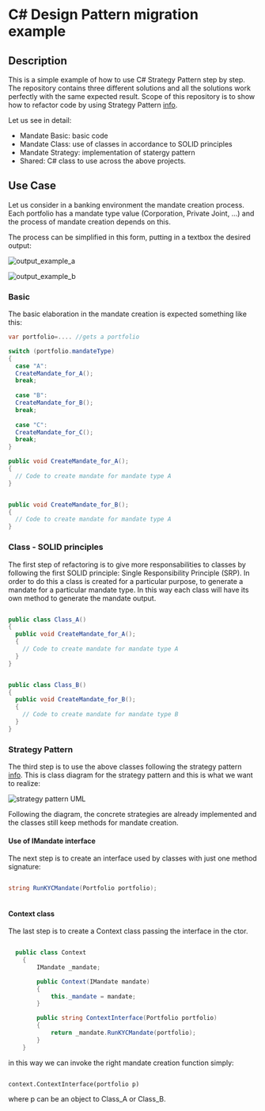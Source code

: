 # C# Design Pattern migration example

## Description
This is a simple example of how to use C# Strategy Pattern step by step. 
The repository contains three different solutions and all the solutions work perfectly with the same expected result. Scope of this repository is to show how to refactor code by using Strategy Pattern [info](https://www.dofactory.com/net/strategy-design-pattern).

Let us see in detail:
* Mandate Basic: basic code
* Mandate Class: use of classes in accordance to SOLID principles
* Mandate Strategy: implementation of statergy pattern
* Shared: C# class to use across the above projects. 


## Use Case
Let us consider in a banking environment the mandate creation process.
Each portfolio has a mandate type value (Corporation, Private Joint, ...) and the process of mandate creation depends on this.

The process can be simplified in this form, putting in a textbox the desired output:


![output_example_a](https://github.com/skepee/CSharp-Design-Pattern-migration-example/blob/master/output_example_a.png)

![output_example_b](https://github.com/skepee/CSharp-Design-Pattern-migration-example/blob/master/output_example_b.png)


### Basic
The basic elaboration in the mandate creation is expected something like this:

```csharp
var portfolio=.... //gets a portfolio

switch (portfolio.mandateType)
{
  case "A":
  CreateMandate_for_A(); 
  break;
  
  case "B":
  CreateMandate_for_B(); 
  break;
  
  case "C":
  CreateMandate_for_C(); 
  break;
}

public void CreateMandate_for_A();
{
  // Code to create mandate for mandate type A
}


public void CreateMandate_for_B();
{
  // Code to create mandate for mandate type A
}

```

### Class - SOLID principles
The first step of refactoring is to give more responsabilities to classes by following the first SOLID principle: Single Responsibility Principle (SRP).
In order to do this a class is created for a particular purpose, to generate a mandate for a particular mandate type. In this way each class will have its own method to generate the mandate output.

```csharp

public class Class_A()
{
  public void CreateMandate_for_A();
  {
    // Code to create mandate for mandate type A
  }
}


public class Class_B()
{
  public void CreateMandate_for_B();
  {
    // Code to create mandate for mandate type B
  }
}

```

### Strategy Pattern
The third step is to use the above classes following the strategy pattern [info](https://www.dofactory.com/net/strategy-design-pattern).
This is class diagram for the strategy pattern and this is what we want to realize:

![strategy pattern UML](https://github.com/skepee/CSharp-Design-Pattern-migration-example/blob/master/StrategyUML.png)

Following the diagram, the concrete strategies are already implemented and the classes still keep methods for mandate creation. 


#### Use of IMandate interface
The next step is to create an interface used by classes with just one method signature:

```csharp

string RunKYCMandate(Portfolio portfolio);
   
```

#### Context class
The last step is to create a Context class passing the interface in the ctor.


```csharp

  public class Context
    {
        IMandate _mandate;

        public Context(IMandate mandate)
        {
            this._mandate = mandate;
        }

        public string ContextInterface(Portfolio portfolio)
        {
            return _mandate.RunKYCMandate(portfolio);
        }
    }

```


in this way we can invoke the right mandate creation function simply:

```chsarp

context.ContextInterface(portfolio p)

```

where p can be an object to Class_A or Class_B.





